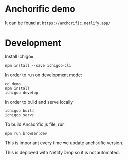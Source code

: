 # Anchorific demo

It can be found at `https://anchorific.netlify.app/`

# Development

Install Ichigoo

```
npm install --save ichigoo-cli
```

In order to run on development mode:

```
cd demo
npm install
ichigoo develop
```

In order to build and serve locally

```
ichigoo build
ichigoo serve
```

To build Anchorific.js file, run:

```
npm run browser:dev
```

This is important every time we update anchorific version.

This is deployed with Netlify Drop so it is not automated.
